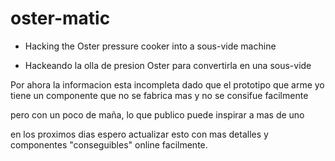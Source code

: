 # oster-matic
* Hacking the Oster pressure cooker into a sous-vide machine

* Hackeando la olla de presion Oster para convertirla en una sous-vide

Por ahora la informacion esta incompleta dado que el prototipo que arme yo tiene un componente que no se fabrica mas y no se consifue facilmente

pero con un poco de maña, lo que publico puede inspirar a mas de uno

en los proximos dias espero actualizar esto con mas detalles y componentes "conseguibles" online facilmente.
